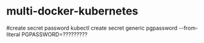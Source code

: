 # multi-docker-kubernetes

#create secret password
kubectl create secret generic pgpassword --from-literal PGPASSWORD=?????????
